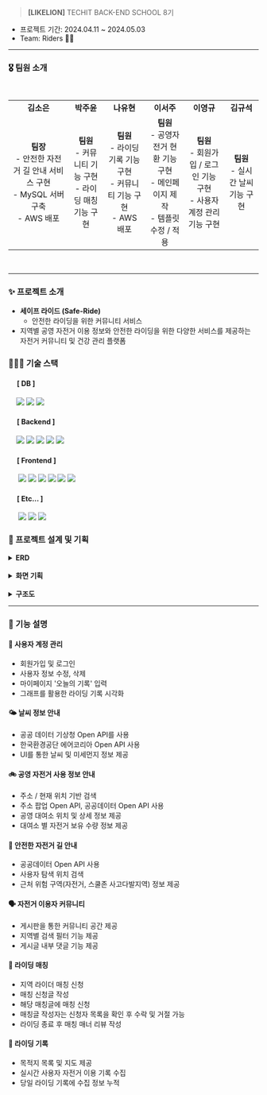 > **[LIKELION]** TECHIT BACK-END SCHOOL 8기

- 프로젝트 기간: 2024.04.11 ~ 2024.05.03
- Team: Riders 🚴🏻

---


### 🎖️  팀원 소개
<br>
<div align="center"> 
<table>
    <tr>
        <td align="center">
            <b>김소은</b>
        </td>
        <td align="center">
            <b>박주윤</b>
        </td>
        <td align="center">
            <b>나유현</b>
        </td>
        <td align="center">
            <b>이서주</b>
        </td>
        <td align="center">
            <b>이영규</b>
        </td>
        <td align="center">
            <b>김규석</b>
        </td>
    </tr>
  <tr>
        <td align="center">
            <b>팀장</b>
            <br>
            - 안전한 자전거 길 안내 서비스 구현 <br>
            - MySQL 서버 구축 <br>
            - AWS 배포
        </td>
        <td align="center">
            <b>팀원</b>
            <br>
            - 커뮤니티 기능 구현 <br>
            - 라이딩 매칭 기능 구현
        </td>
        <td align="center">
            <b>팀원</b>
            <br>
            - 라이딩 기록 기능 구현 <br>
            - 커뮤니티 기능 구현 <br>
            - AWS 배포  
        </td>
        <td align="center">
           <b>팀원</b>
            <br>
            - 공영자전거 현환 기능 구현 <br>
            - 메인페이지 제작 <br>
            - 템플릿 수정 / 적용
        </td>
        <td align="center">
            <b>팀원</b>
            <br>
            - 회원가입 / 로그인 기능 구현 <br>
            - 사용자 계정 관리 기능 구현
        </td>
        <td align="center">
           <b>팀원</b>
            <br>
            - 실시간 날씨 기능 구현
        </td>
    </tr>
</table>
</div>
<br>

---

### ✨ 프로젝트 소개


- **세이프 라이드 (Safe-Ride)**
  - 안전한 라이딩을 위한 커뮤니티 서비스
- 지역별 공영 자전거 이용 정보와 안전한 라이딩을 위한 다양한 서비스를 제공하는 자전거 커뮤니티 및 건강 관리 플랫폼


### 👩🏻‍💻 기술 스택 

#### &nbsp;　[ DB ]
&nbsp;&nbsp;&nbsp; <img src="https://img.shields.io/badge/SQLite-003B57?style=flat-square&logo=sqlite&logoColor=white"/> <img src="https://img.shields.io/badge/MySQL-4479A1?style=flat-square&logo=MySQL&logoColor=white"/> <img src="https://img.shields.io/badge/AWS-569A31?style=flat-square&logo=amazon s3&logoColor=white"/>


#### &nbsp;　[ Backend ]

&nbsp;&nbsp;&nbsp; <img src="https://img.shields.io/badge/Java 17-FF160B?style=flat-square&logo=java&logoColor=white"/>
<img src="https://img.shields.io/badge/Spring Boot-6DB33F?style=flat-square&logo=springboot&logoColor=white"/>
<img src="https://img.shields.io/badge/Spring Security-6DB33F?style=flat&logo=springsecurity&logoColor=white&color=darkgreen"/>
<img src="https://img.shields.io/badge/JPA-088142?style=flat-square&logo=jpa&logoColor=white"/>
<img src="https://img.shields.io/badge/Querydsl-black?style=flat-square&logo=querydsl&logoColor=white"/>


#### &nbsp;　[ Frontend ]

&nbsp;&nbsp;&nbsp;&nbsp; <img src="https://img.shields.io/badge/HTML5-E34F26?style=flat&logo=HTML5&logoColor=white">
<img src="https://img.shields.io/badge/CSS-1572B6?style=flat&logo=CSS3&logoColor=white&color=darkblue">
<img src="https://img.shields.io/badge/JavaScript-F7DF1E?style=flat&logo=JavaScript&logoColor=black">
<img src="https://img.shields.io/badge/Thymeleaf-005F0F?style=flat-square&logo=thymeleaf&logoColor=white"/>
<img src="https://img.shields.io/badge/BootStrap-7952B3?style=flat-square&logo=bootstrap&logoColor=white"/>
<img src="https://img.shields.io/badge/jQuery-0769AD?style=flat-square&logo=jquery&logoColor=white"/>


#### &nbsp;　[ Etc... ]

&nbsp;&nbsp;&nbsp;&nbsp; <img src="https://img.shields.io/badge/GitHub-181717?style=flat-square&logo=github&logoColor=white"/>
<img src="https://img.shields.io/badge/Notion-000000?style=flat-square&logo=notion&logoColor=white"/>
<img src="https://img.shields.io/badge/Docker-2496ED?style=flat-square&logo=docker&logoColor=white"/>






### 📝 프로젝트 설계 및 기획

<details>
<summary><strong>ERD</strong></summary>

![ERD](https://github.com/soeunc/safe_ride/blob/main/Weekly_Log/assets/ERD%2B.png)


</details>
<br>

<details>
<summary><strong>화면 기획</strong></summary>

![event](https://github.com/soeunc/safe_ride/blob/main/Weekly_Log/assets/%ED%99%94%EB%A9%B4%EA%B8%B0%ED%9A%8D.png)

</details>

<br>

<details>
<summary><strong>구조도</strong></summary>

![event](https://github.com/soeunc/safe_ride/blob/main/Weekly_Log/assets/%EA%B5%AC%EC%A1%B0%EB%8F%84.png)

</details>


---

### 🌼 기능 설명

#### 👤 사용자 계정 관리
- 회원가입 및 로그인
- 사용자 정보 수정, 삭제
- 마이페이지 '오늘의 기록' 입력 
- 그래프를 활용한 라이딩 기록 시각화

#### 🌤 날씨 정보 안내
- 공공 데이터 기상청 Open API를 사용
- 한국환경공단 에어코리아 Open API 사용
- UI를 통한 날씨 및 미세먼지 정보 제공

#### ️🚲 공영 자전거 사용 정보 안내
- 주소 / 현재 위치 기반 검색
- 주소 팝업 Open API, 공공데이터 Open API 사용
- 공영 대여소 위치 및 상세 정보 제공
- 대여소 별 자전거 보유 수량 정보 제공

#### 🚩 안전한 자전거 길 안내
- 공공데이터 Open API 사용
- 사용자 탐색 위치 검색
- 근처 위험 구역(자전거, 스쿨존 사고다발지역) 정보 제공

#### 🗣️ 자전거 이용자 커뮤니티
- 게시판을 통한 커뮤니티 공간 제공
- 지역별 검색 필터 기능 제공
- 게시글 내부 댓글 기능 제공

#### ️👊 라이딩 매칭
- 지역 라이더 매칭 신청
- 매칭 신청글 작성
- 해당 매칭글에 매칭 신청
- 매칭글 작성자는 신청자 목록을 확인 후 수락 및 거절 가능
- 라이딩 종료 후 매칭 매너 리뷰 작성 

#### 📝 라이딩 기록
- 목적지 목록 및 지도 제공
- 실시간 사용자 자전거 이용 기록 수집
- 당일 라이딩 기록에 수집 정보 누적
